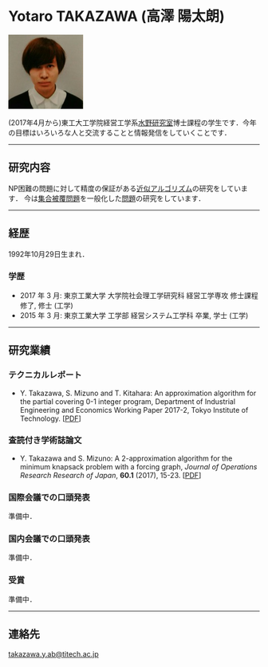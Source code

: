# Yotaro TAKAZAWA (高澤 陽太朗)

![Takazawa's profile image](img/takazawa.jpg)

(2017年4月から)東工大工学院経営工学系[水野研究室](http://www.me.titech.ac.jp/~mizu_lab/)博士課程の学生です．今年の目標はいろいろな人と交流することと情報発信をしていくことです．

---
## 研究内容
NP困難の問題に対して精度の保証がある[近似アルゴリズム](http://www.orsj.or.jp/~wiki/wiki/index.php/%E8%BF%91%E4%BC%BC%E3%82%A2%E3%83%AB%E3%82%B4%E3%83%AA%E3%82%BA%E3%83%A0)の研究をしています．
今は[集合被覆問題](http://www.orsj.or.jp/~wiki/wiki/index.php/%E9%9B%86%E5%90%88%E3%82%AB%E3%83%90%E3%83%BC%E5%95%8F%E9%A1%8C)を一般化した[問題](https://en.wikipedia.org/wiki/Covering_problems)の研究をしています．

---
## 経歴
1992年10月29日生まれ．
### 学歴
-   2017 年 3 月: 東京工業大学 大学院社会理工学研究科 経営工学専攻 修士課程 修了, 修士 (工学)
-   2015 年 3 月: 東京工業大学 工学部 経営システム工学科 卒業, 学士 (工学)

---
## 研究業績
### テクニカルレポート
-   Y. Takazawa, S. Mizuno and T. Kitahara: An approximation algorithm for the partial covering 0-1 integer program, Department of Industrial Engineering and Economics Working Paper 2017-2, Tokyo Institute of Technology. [[PDF](http://educ.titech.ac.jp/iee/news/file/news_14784.pdf)]

### 査読付き学術誌論文
-   Y. Takazawa and S. Mizuno: A 2-approximation algorithm for the minimum knapsack problem with a forcing graph, *Journal of Operations Research Research of Japan*, **60.1** (2017), 15-23. [[PDF](http://www.orsj.or.jp/~archive/pdf/e_mag/Vol.60_01_015.pdf)]

### 国際会議での口頭発表
準備中．
### 国内会議での口頭発表
準備中．
### 受賞
準備中．

---
## 連絡先
[&#116;&#97;&#107;&#97;&#122;&#97;&#119;&#97;&#46;&#121;&#46;&#97;&#98;&#64;&#116;&#105;&#116;&#101;&#99;&#104;&#46;&#97;&#99;&#46;&#106;&#112;](<&#116;&#97;&#107;&#97;&#122;&#97;&#119;&#97;&#46;&#121;&#46;&#97;&#98;&#64;&#116;&#105;&#116;&#101;&#99;&#104;&#46;&#97;&#99;&#46;&#106;&#112;>)
